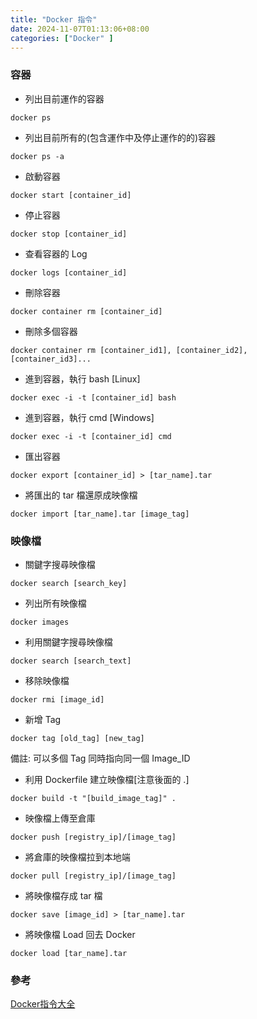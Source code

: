 ```yaml
---
title: "Docker 指令"
date: 2024-11-07T01:13:06+08:00
categories: ["Docker" ]
---
```

### 容器
- 列出目前運作的容器
```shell
docker ps
```
- 列出目前所有的(包含運作中及停止運作的的)容器
```shell
docker ps -a
```
- 啟動容器
```shell
docker start [container_id]
```
- 停止容器
```shell
docker stop [container_id]
```
- 查看容器的 Log
```shell
docker logs [container_id]
```
- 刪除容器
```shell
docker container rm [container_id]
```
- 刪除多個容器
```shell
docker container rm [container_id1], [container_id2], [container_id3]...
```
- 進到容器，執行 bash [Linux]
```shell
docker exec -i -t [container_id] bash
```
- 進到容器，執行 cmd [Windows]
```shell
docker exec -i -t [container_id] cmd
```
- 匯出容器
```shell
docker export [container_id] > [tar_name].tar
```
- 將匯出的 tar 檔還原成映像檔
```shell
docker import [tar_name].tar [image_tag]
```
### 映像檔
- 關鍵字搜尋映像檔
```shell
docker search [search_key]
```
- 列出所有映像檔
```shell
docker images
```
- 利用關鍵字搜尋映像檔
```shell
docker search [search_text]
```
- 移除映像檔
```shell
docker rmi [image_id]
```
- 新增 Tag
```shell
docker tag [old_tag] [new_tag]
```
備註: 可以多個 Tag 同時指向同一個 Image_ID
- 利用 Dockerfile 建立映像檔[注意後面的 .]
```shell
docker build -t "[build_image_tag]" .
```
- 映像檔上傳至倉庫
```shell
docker push [registry_ip]/[image_tag]
```
- 將倉庫的映像檔拉到本地端
```shell
docker pull [registry_ip]/[image_tag]
```
- 將映像檔存成 tar 檔
```shell
docker save [image_id] > [tar_name].tar
```
- 將映像檔 Load 回去 Docker
```shell
docker load [tar_name].tar
```

### 參考
[Docker指令大全](https://cutejaneii.gitbook.io/docker/docker/docker-chang-yong-zhi-ling)  